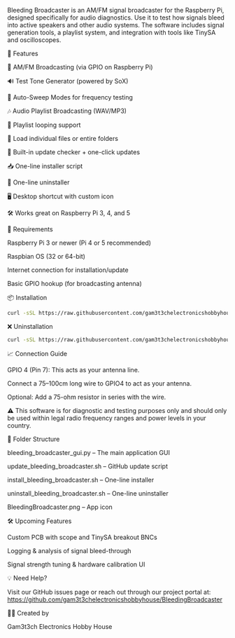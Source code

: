 Bleeding Broadcaster is an AM/FM signal broadcaster for the Raspberry Pi, designed specifically for audio diagnostics. Use it to test how signals bleed into active speakers and other audio systems. The software includes signal generation tools, a playlist system, and integration with tools like TinySA and oscilloscopes.

🌟 Features

📡 AM/FM Broadcasting (via GPIO on Raspberry Pi)

🔊 Test Tone Generator (powered by SoX)

🔁 Auto-Sweep Modes for frequency testing

🎶 Audio Playlist Broadcasting (WAV/MP3)

🔁 Playlist looping support

💾 Load individual files or entire folders

🔎 Built-in update checker + one-click updates

📥 One-line installer script

🧹 One-line uninstaller

🖥️ Desktop shortcut with custom icon

🛠️ Works great on Raspberry Pi 3, 4, and 5

🧰 Requirements

Raspberry Pi 3 or newer (Pi 4 or 5 recommended)

Raspbian OS (32 or 64-bit)

Internet connection for installation/update

Basic GPIO hookup (for broadcasting antenna)

📦 Installation

```bash
curl -sSL https://raw.githubusercontent.com/gam3t3chelectronicshobbyhouse/BleedingBroadcaster/main/install_bleeding_broadcaster.sh | bash
```

❌ Uninstallation

```bash
curl -sSL https://raw.githubusercontent.com/gam3t3chelectronicshobbyhouse/BleedingBroadcaster/main/uninstall_bleeding_broadcaster.sh | bash
```

📈 Connection Guide

GPIO 4 (Pin 7): This acts as your antenna line.

Connect a 75–100cm long wire to GPIO4 to act as your antenna.

Optional: Add a 75-ohm resistor in series with the wire.

⚠️ This software is for diagnostic and testing purposes only and should only be used within legal radio frequency ranges and power levels in your country.

📂 Folder Structure

bleeding_broadcaster_gui.py – The main application GUI

update_bleeding_broadcaster.sh – GitHub update script

install_bleeding_broadcaster.sh – One-line installer

uninstall_bleeding_broadcaster.sh – One-line uninstaller

BleedingBroadcaster.png – App icon

🛠️ Upcoming Features

Custom PCB with scope and TinySA breakout BNCs

Logging & analysis of signal bleed-through

Signal strength tuning & hardware calibration UI

💡 Need Help?

Visit our GitHub issues page or reach out through our project portal at:
https://github.com/gam3t3chelectronicshobbyhouse/BleedingBroadcaster

👨‍🔧 Created by

Gam3t3ch Electronics Hobby House

